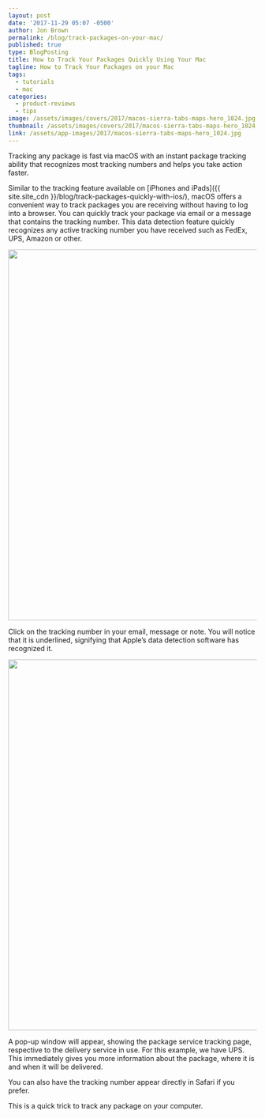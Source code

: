 ```yaml
---
layout: post
date: '2017-11-29 05:07 -0500'
author: Jon Brown
permalink: /blog/track-packages-on-your-mac/
published: true
type: BlogPosting
title: How to Track Your Packages Quickly Using Your Mac
tagline: How to Track Your Packages on your Mac
tags:
  - tutorials
  - mac
categories:
  - product-reviews
  - tips
image: /assets/images/covers/2017/macos-sierra-tabs-maps-hero_1024.jpg
thumbnail: /assets/images/covers/2017/macos-sierra-tabs-maps-hero_1024.jpg
link: /assets/app-images/2017/macos-sierra-tabs-maps-hero_1024.jpg
---
```

Tracking any package is fast via macOS with an instant package tracking ability that recognizes most tracking numbers and helps you take action faster.

Similar to the tracking feature available on [iPhones and iPads]({{ site.site_cdn }}/blog/track-packages-quickly-with-ios/), macOS offers a convenient way to track packages you are receiving without having to log into a browser. You can quickly track your package via email or a message that contains the tracking number. This data detection feature quickly recognizes any active tracking number you have received such as FedEx, UPS, Amazon or other.

<img src="{{ site.site_cdn }}/assets/images/blog/2017/track/track_macOs_image_2.png" class="img-fluid rounded m-2" width="750" />

Click on the tracking number in your email, message or note. You will notice that it is underlined, signifying that Apple’s data detection software has recognized it.

<img src="{{ site.site_cdn }}/assets/images/blog/2017/track/track_macOs_image_3.png" class="img-fluid rounded m-2" width="750" />

A pop-up window will appear, showing the package service tracking page, respective to the delivery service in use. For this example, we have UPS. This immediately gives you more information about the package, where it is and when it will be delivered.

You can also have the tracking number appear directly in Safari if you prefer.

This is a quick trick to track any package on your computer.
